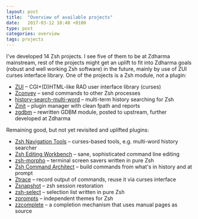 ```yaml
---
layout: post
title:  "Overview of available projects"
date:   2017-03-12 18:48 +0100
type: post
categories: overview
tags: projects
---
```


I've developed 14 Zsh projects. I see five of them to be at Zdharma
mainstream, rest of the projects might get an uplift to fit into Zdharma goals
(robust and well working Zsh software) in the future, mainly by use of ZUI
curses interface library. <!-- more --> One of the projects is a Zsh module, not a plugin:

* [ZUI](https://github.com/zdharma/zui) –
  CGI+(D)HTML-like RAD user interface library (curses)
* [Zconvey](https://github.com/zdharma/zconvey) –
  send commands to other Zsh processes
* [history-search-multi-word](https://github.com/zdharma/history-search-multi-word) –
  multi-term history searching for Zsh
* [Zinit](https://github.com/zdharma-continuum/zinit) –
  plugin manager with clean fpath and reports
* [zgdbm](https://github.com/zdharma/zgdbm) –
  rewritten GDBM module, posted to upstream, further developed at Zdharma

Remaining good, but not yet revisited and uplifted plugins:
* [Zsh Navigation Tools](https://github.com/psprint/zsh-navigation-tools) –
  curses-based tools, e.g. multi-word history searcher
* [Zsh Editing Workbench](https://github.com/psprint/zsh-editing-workbench) –
  sane, sophisticated command line editing
* [zsh-morpho](https://github.com/psprint/zsh-morpho) –
  terminal screen savers written in pure Zsh
* [Zsh Command Architect](https://github.com/psprint/zsh-cmd-architect) –
  build commands from what's in history and at prompt
* [Ztrace](https://github.com/psprint/ztrace) –
  record output of commands, reuse it via curses interface
* [Zsnapshot](https://github.com/psprint/zsnapshot) –
  zsh session restoration
* [zsh-select](https://github.com/psprint/zsh-select) –
  selection list written in pure Zsh
* [zprompts](https://github.com/psprint/zprompts) –
  independent themes for Zsh
* [zzcomplete](https://github.com/psprint/zzcomplete) –
  a completion mechanism that uses manual pages as source
